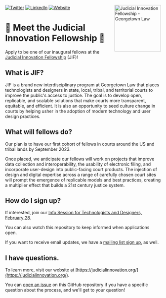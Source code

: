 <a href="https://www.law.georgetown.edu/tech-institute/programs/judicial-innovation/"><img alt="Judicial Innovation Fellowship - Georgetown Law" src="https://www.law.georgetown.edu/tech-institute/wp-content/uploads/sites/42/2022/11/Judicial-Innovation-Fellowship-Logo-500x500.png" width="150" align="right" /></a>

<a href="https://twitter.com/JIFGeorgetown"><img alt="Twitter" src="https://img.shields.io/badge/Twitter-1DA1F2?style=for-the-badge&logo=twitter&logoColor=white"></a>
<a href="https://www.linkedin.com/company/judicial-innovation-fellowship/"><img alt="LinkedIn" src="https://img.shields.io/badge/LinkedIn-0077B5?style=for-the-badge&logo=linkedin&logoColor=white"></a>
<a href="https://judicialinnovation.org"><img alt="Website" src="https://img.shields.io/badge/website-000000?style=for-the-badge&logo=judicialinnovation.org&logoColor=white"></a>

# 🎉 Meet the Judicial Innovation Fellowship 🎉

Apply to be one of our inaugural fellows at the [Judicial Innovation Fellowship](https://www.law.georgetown.edu/tech-institute/programs/judicial-innovation/) (JIF)!

## What is JIF?

JIF is a brand new interdisciplinary program at Georgetown Law that places technologists and designers in state, local, tribal, and territorial courts to improve the public's access to justice. The goal is to develop open, replicable, and scalable solutions that make courts more transparent, equitable, and efficient. It is also an opportunity to seed culture change in courts by helping usher in the adoption of modern technology and user design practices.

## What will fellows do?

Our plan is to have our first cohort of fellows in courts around the US and tribal lands by September 2023.

Once placed, we anticipate our fellows will work on projects that improve data collection and interoperability, the usability of electronic filing, and incorporate user-design into public-facing court products. The injection of design and digital expertise across a range of carefully chosen court sites will prompt the emergence of replicable models and best practices, creating a multiplier effect that builds a 21st century justice system.

## How do I sign up?

If interested, join our [Info Session for Technologists and Designers, February 28](https://www.law.georgetown.edu/tech-institute/programs/judicial-innovation/).

You can also watch this repository to keep informed when applications open.

If you want to receive email updates, we have a [mailing list sign up](https://docs.google.com/forms/d/e/1FAIpQLScnBDIWM1G4z-33vo9yuHA_KU9MXrNKWFsKXwN7w-uhSqlfrg/viewform), as well.

## I have questions.

To learn more, visit our website at [https://judicialinnovation.org/](https://judicialinnovation.org/).

You can [open an issue](https://github.com/JIFGeorgetown/apply/issues) on this GitHub repository if you have a specific question about the process, and we'll get to your question!
